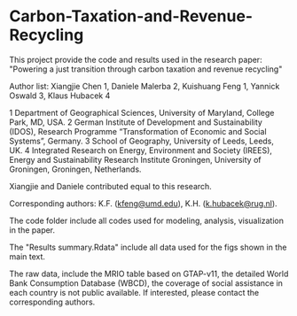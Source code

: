 # Carbon-Taxation-and-Revenue-Recycling

This project provide the code and results used in the research paper: "Powering a just transition through carbon taxation and revenue recycling"

Author list:
Xiangjie Chen 1, Daniele Malerba 2,  Kuishuang Feng 1, Yannick Oswald 3, Klaus Hubacek 4 

1 Department of Geographical Sciences, University of Maryland, College Park, MD, USA. 2 German Institute of Development and Sustainability (IDOS), Research Programme “Transformation of Economic and Social Systems”, Germany. 3 School of Geography, University of Leeds, Leeds, UK. 4 Integrated Research on Energy, Environment and Society (IREES), Energy and Sustainability Research Institute Groningen, University of Groningen, Groningen, Netherlands.

Xiangjie and Daniele contributed equal to this research. 

Corresponding authors: K.F. (kfeng@umd.edu), K.H. (k.hubacek@rug.nl).


The code folder include all codes used for modeling, analysis, visualization in the paper.

The "Results summary.Rdata" include all data used for the figs shown in the main text.

The raw data, include the MRIO table based on GTAP-v11, the detailed World Bank Consumption Database (WBCD), the coverage of social assistance in each country is not public available. If interested, please contact the corresponding authors.
